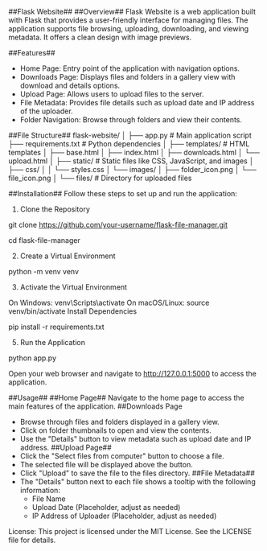 ##Flask Website##
##Overview##
Flask Website is a web application built with Flask that provides a user-friendly interface for managing files. The application supports file browsing, uploading, downloading, and viewing metadata. It offers a clean design with image previews.

##Features##
- Home Page: Entry point of the application with navigation options.
- Downloads Page: Displays files and folders in a gallery view with download and details options.
- Upload Page: Allows users to upload files to the server.
- File Metadata: Provides file details such as upload date and IP address of the uploader.
- Folder Navigation: Browse through folders and view their contents.

##File Structure##
flask-website/
│
├── app.py                  # Main application script
├── requirements.txt        # Python dependencies
│
├── templates/              # HTML templates
│   ├── base.html
│   ├── index.html
│   ├── downloads.html
│   └── upload.html
│
├── static/                 # Static files like CSS, JavaScript, and images
│   ├── css/
│   │   └── styles.css
│   └── images/
│       ├── folder_icon.png
│       └── file_icon.png
│
└── files/                  # Directory for uploaded files


##Installation##
Follow these steps to set up and run the application:

1. Clone the Repository

git clone https://github.com/your-username/flask-file-manager.git

cd flask-file-manager

2. Create a Virtual Environment

python -m venv venv

3. Activate the Virtual Environment

On Windows: venv\Scripts\activate
On macOS/Linux: source venv/bin/activate
Install Dependencies

pip install -r requirements.txt

5. Run the Application

python app.py

Open your web browser and navigate to http://127.0.0.1:5000 to access the application.

##Usage##
##Home Page##
Navigate to the home page to access the main features of the application.
##Downloads Page
- Browse through files and folders displayed in a gallery view.
- Click on folder thumbnails to open and view the contents.
- Use the "Details" button to view metadata such as upload date and IP address.
##Upload Page##
- Click the "Select files from computer" button to choose a file.
- The selected file will be displayed above the button.
- Click "Upload" to save the file to the files directory.
##File Metadata##
- The "Details" button next to each file shows a tooltip with the following information:
    - File Name
    - Upload Date (Placeholder, adjust as needed)
    - IP Address of Uploader (Placeholder, adjust as needed)

License:
This project is licensed under the MIT License. See the LICENSE file for details.
